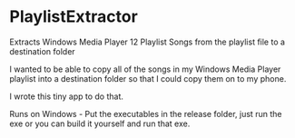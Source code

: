 # PlaylistExtractor
Extracts Windows Media Player 12 Playlist Songs from the playlist file to a destination folder


I wanted to be able to copy all of the songs in my Windows Media Player playlist into a destination folder so that I could copy them on to my phone.

I wrote this tiny app to do that. 

Runs on Windows - Put the executables in the release folder, just run the exe or you can build it yourself and run that exe.
